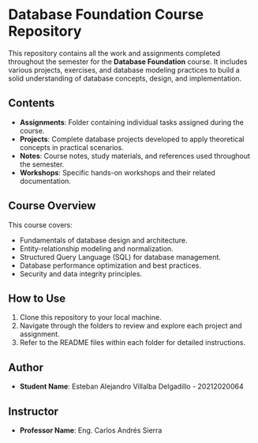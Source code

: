 # Database Foundation Course Repository

This repository contains all the work and assignments completed throughout the semester for the **Database Foundation** course. It includes various projects, exercises, and database modeling practices to build a solid understanding of database concepts, design, and implementation.

## Contents
- **Assignments**: Folder containing individual tasks assigned during the course.
- **Projects**: Complete database projects developed to apply theoretical concepts in practical scenarios.
- **Notes**: Course notes, study materials, and references used throughout the semester.
- **Workshops**: Specific hands-on workshops and their related documentation.

## Course Overview
This course covers:
- Fundamentals of database design and architecture.
- Entity-relationship modeling and normalization.
- Structured Query Language (SQL) for database management.
- Database performance optimization and best practices.
- Security and data integrity principles.

## How to Use
1. Clone this repository to your local machine.
2. Navigate through the folders to review and explore each project and assignment.
3. Refer to the README files within each folder for detailed instructions.

## Author
- **Student Name**: Esteban Alejandro Villalba Delgadillo - 20212020064

## Instructor
- **Professor Name**: Eng. Carlos Andrés Sierra

